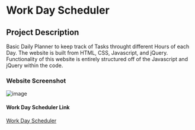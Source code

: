# Work Day Scheduler

## Project Description
Basic Daily Planner to keep track of Tasks throught different Hours of each Day. The website is built from HTML, CSS, Javascript, and jQuery. Functionality of this website is entirely structured off of the Javascript and jQuery within the code.

### Website Screenshot

![image](https://user-images.githubusercontent.com/120337692/211261771-613d188a-b1b9-444c-95a7-d4b208a18e05.png)

#### Work Day Scheduler Link
[Work Day Scheduler](https://marco-leiva.github.io/work-day-scheduler/)
